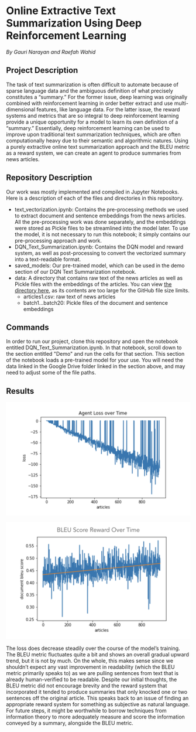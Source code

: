 # Online Extractive Text Summarization Using Deep Reinforcement Learning
*By Gauri Narayan and Raefah Wahid*


## Project Description

The task of text summarization is often difficult to automate because of sparse language data and the ambiguous definition of what precisely constitutes a “summary.” For the former issue, deep learning was originally combined with reinforcement learning in order better extract and use multi-dimensional features, like language data. For the latter issue, the reward systems and metrics that are so integral to deep reinforcement learning provide a unique opportunity for a model to learn its own definition of a “summary.” Essentially, deep reinforcement learning can be used to improve upon traditional text summarization techniques, which are often computationally heavy due to their semantic and algorithmic natures. Using a purely extractive online text summarization approach and the BLEU metric as a reward system, we can create an agent to produce summaries from news articles.


## Repository Description

Our work was mostly implemented and compiled in Jupyter Notebooks. Here is a description of each of the files and directories in this repository.
- text_vectorization.ipynb: Contains the pre-processing methods we used to extract document and sentence embeddings from the news articles. All the pre-processing work was done separately, and the embeddings were stored as Pickle files to be streamlined into the model later. To use the model, it is not necessary to run this notebook; it simply contains our pre-processing approach and work.
- DQN_Text_Summarization.ipynb: Contains the DQN model and reward system, as well as post-processing to convert the vectorized summary into a text-readable format.
- saved_models: Our pre-trained model, which can be used in the demo section of our DQN Text Summarization notebook.
- data: A directory that contains raw text of the news articles as well as Pickle files with the embeddings of the articles. You can view [the directory here](https://drive.google.com/drive/folders/1_8RYwoHSEWnujQqj0FLA3AcB58uB_u2P?usp=sharing), as its contents are too large for the GitHub file size limits.
  - articles1.csv: raw text of news articles
  - batch1…batch20: Pickle files of the document and sentence embeddings


## Commands

In order to run our project, clone this repository and open the notebook entitled DQN_Text_Summarization.ipynb. In that notebook, scroll down to the section entitled "Demo" and run the cells for that section. This section of the notebook loads a pre-trained model for your use. You will need the data linked in the Google Drive folder linked in the section above, and may need to adjust some of the file paths.


## Results

![loss](results/loss.png)

![bleu](results/bleu.png)

The loss does decrease steadily over the course of the model’s training. The BLEU metric fluctuates quite a bit and shows an overall gradual upward trend, but it is not by much. On the whole, this makes sense since we shouldn’t expect any vast improvement in readability (which the BLEU metric primarily speaks to) as we are pulling sentences from text that is already human-verified to be readable. Despite our initial thoughts, the BLEU metric did not encourage brevity and the reward system that incorporated it tended to produce summaries that only knocked one or two sentences off the original article. This speaks back to an issue of finding an appropriate reward system for something as subjective as natural language. For future steps, it might be worthwhile to borrow techniques from information theory to more adequately measure and score the information conveyed by a summary, alongside the BLEU metric.

